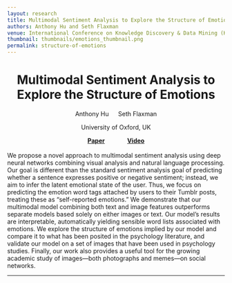 ```yaml
---
layout: research
title: Multimodal Sentiment Analysis to Explore the Structure of Emotions
authors: Anthony Hu and Seth Flaxman
venue: International Conference on Knowledge Discovery & Data Mining (KDD 2018)
thumbnail: thumbnails/emotions_thumbnail.png
permalink: structure-of-emotions
---
```

<center>
<h1 class="page-title">Multimodal Sentiment Analysis to <br>Explore the Structure of Emotions
</h1>

Anthony Hu &emsp; Seth Flaxman
<p>University of Oxford, UK</p>
</center>
<center>
<b><a href="https://arxiv.org/pdf/1805.10205.pdf">Paper</a> &emsp; &emsp; &emsp;<a href="https://youtu.be/KqxiDoUVsig">Video</a></b>
</center>

<br/>
We propose a novel approach to multimodal sentiment analysis using deep neural networks combining visual analysis and
 natural language processing. Our goal is different than the standard sentiment analysis goal of predicting whether a
  sentence expresses positive or negative sentiment; instead, we aim to infer the latent emotional state of the user.
   Thus, we focus on predicting the emotion word tags attached by users to their Tumblr posts, treating these as 
   “self-reported emotions.” We demonstrate that our multimodal model combining both text and image features 
   outperforms separate models based solely on either images or text. Our model’s results are interpretable, 
   automatically yielding sensible word lists associated with emotions. We explore the structure of emotions implied 
   by our model and compare it to what has been posited in the psychology literature, and validate our model on a set of
images that have been used in psychology studies. Finally, our work also provides a useful tool for the growing academic 
study of images—both photographs and memes—on social networks.

-----
